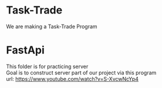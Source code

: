 # Task-Trade
We are making a Task-Trade Program

# FastApi
This folder is for practicing server \
Goal is to construct server part of our project via this program \
url:
https://www.youtube.com/watch?v=S-XvcwNcYp4
